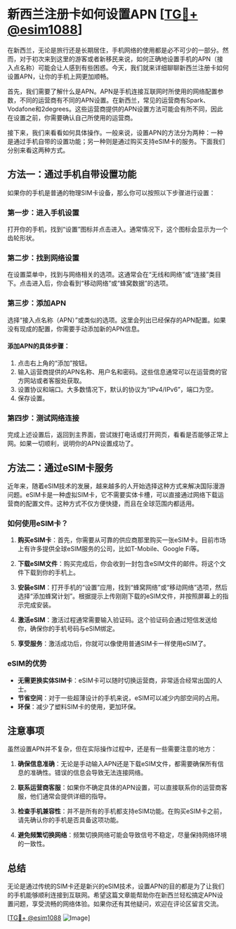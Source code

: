 # 新西兰注册卡如何设置APN [[TG💪+ @esim1088](https://t.me/s/esim1088)]

在新西兰，无论是旅行还是长期居住，手机网络的使用都是必不可少的一部分。然而，对于初次来到这里的游客或者新移民来说，如何正确地设置手机的APN（接入点名称）可能会让人感到有些困惑。今天，我们就来详细聊聊新西兰注册卡如何设置APN，让你的手机上网更加顺畅。

首先，我们需要了解什么是APN。APN是手机连接互联网时所使用的网络配置参数，不同的运营商有不同的APN设置。在新西兰，常见的运营商有Spark、Vodafone和2degrees。这些运营商提供的APN设置方法可能会有所不同，因此在设置之前，你需要确认自己所使用的运营商。

接下来，我们来看看如何具体操作。一般来说，设置APN的方法分为两种：一种是通过手机自带的设置功能；另一种则是通过购买支持eSIM卡的服务。下面我们分别来看这两种方式。

## 方法一：通过手机自带设置功能

如果你的手机是普通的物理SIM卡设备，那么你可以按照以下步骤进行设置：

### 第一步：进入手机设置
打开你的手机，找到“设置”图标并点击进入。通常情况下，这个图标会显示为一个齿轮形状。

### 第二步：找到网络设置
在设置菜单中，找到与网络相关的选项。这通常会在“无线和网络”或“连接”类目下。点击进入后，你会看到“移动网络”或“蜂窝数据”的选项。

### 第三步：添加APN
选择“接入点名称（APN）”或类似的选项。这里会列出已经保存的APN配置。如果没有现成的配置，你需要手动添加新的APN信息。

#### 添加APN的具体步骤：
1. 点击右上角的“添加”按钮。
2. 输入运营商提供的APN名称、用户名和密码。这些信息通常可以在运营商的官方网站或者客服处获取。
3. 设置协议和端口。大多数情况下，默认的协议为“IPv4/IPv6”，端口为空。
4. 保存设置。

### 第四步：测试网络连接
完成上述设置后，返回到主界面，尝试拨打电话或打开网页，看看是否能够正常上网。如果一切顺利，说明你的APN设置成功了。

## 方法二：通过eSIM卡服务

近年来，随着eSIM技术的发展，越来越多的人开始选择这种方式来解决国际漫游问题。eSIM卡是一种虚拟SIM卡，它不需要实体卡槽，可以直接通过网络下载运营商的配置文件。这种方式不仅方便快捷，而且在全球范围内都适用。

### 如何使用eSIM卡？
1. **购买eSIM卡**：首先，你需要从可靠的供应商那里购买一张eSIM卡。目前市场上有许多提供全球eSIM服务的公司，比如T-Mobile、Google Fi等。
   
2. **下载eSIM文件**：购买完成后，你会收到一封包含eSIM文件的邮件。将这个文件下载到你的手机上。

3. **安装eSIM**：打开手机的“设置”应用，找到“蜂窝网络”或“移动网络”选项，然后选择“添加蜂窝计划”。根据提示上传刚刚下载的eSIM文件，并按照屏幕上的指示完成安装。

4. **激活eSIM**：激活过程通常需要输入验证码。这个验证码会通过短信发送给你，确保你的手机号码与eSIM绑定。

5. **享受服务**：激活成功后，你就可以像使用普通SIM卡一样使用eSIM了。

### eSIM的优势
- **无需更换实体SIM卡**：eSIM卡可以随时切换运营商，非常适合经常出国的人士。
- **节省空间**：对于一些超薄设计的手机来说，eSIM可以减少内部空间的占用。
- **环保**：减少了塑料SIM卡的使用，更加环保。

## 注意事项

虽然设置APN并不复杂，但在实际操作过程中，还是有一些需要注意的地方：

1. **确保信息准确**：无论是手动输入APN还是下载eSIM文件，都需要确保所有信息的准确性。错误的信息会导致无法连接网络。

2. **联系运营商客服**：如果你不确定具体的APN设置，可以直接联系你的运营商客服，他们通常会提供详细的指导。

3. **检查手机兼容性**：并不是所有的手机都支持eSIM功能。在购买eSIM卡之前，请先确认你的手机是否具备这项功能。

4. **避免频繁切换网络**：频繁切换网络可能会导致信号不稳定，尽量保持网络环境的一致性。

## 总结

无论是通过传统的SIM卡还是新兴的eSIM技术，设置APN的目的都是为了让我们的手机能够顺利连接到互联网。希望这篇文章能帮助你在新西兰轻松搞定APN设置问题，享受流畅的网络体验。如果你还有其他疑问，欢迎在评论区留言交流。

[[TG💪+ @esim1088](https://t.me/s/esim1088) ![Image](https://i.postimg.cc/4NQfJmqS/Snipaste-2025-05-13-00-14-12.png)]
